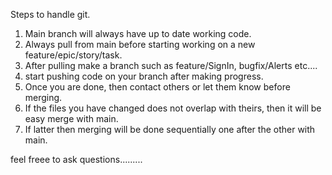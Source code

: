 Steps to handle git.

1. Main branch will always have up to date working code.
2. Always pull from main before starting working on a new feature/epic/story/task.
3. After pulling make a branch such as feature/SignIn, bugfix/Alerts etc....
4. start pushing code on your branch after making progress.
5. Once you are done, then contact others or let them know before merging.
6. If the files you have changed does not overlap with theirs, then it will be easy merge with main.
7. If latter then merging will be done sequentially one after the other with main.

feel freee to ask questions.........